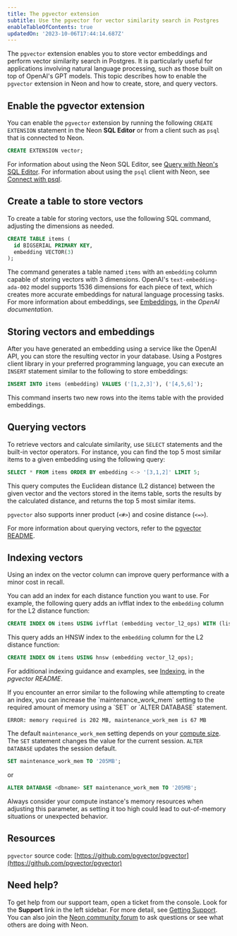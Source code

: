 ```yaml
---
title: The pgvector extension
subtitle: Use the pgvector for vector similarity search in Postgres
enableTableOfContents: true
updatedOn: '2023-10-06T17:44:14.687Z'
---
```


The `pgvector` extension enables you to store vector embeddings and perform vector similarity search in Postgres. It is particularly useful for applications involving natural language processing, such as those built on top of OpenAI's GPT models. This topic describes how to enable the `pgvector` extension in Neon and how to create, store, and query vectors.

## Enable the pgvector extension

You can enable the `pgvector` extension by running the following `CREATE EXTENSION` statement in the Neon **SQL Editor** or from a client such as `psql` that is connected to Neon.

```sql
CREATE EXTENSION vector;
```

For information about using the Neon SQL Editor, see [Query with Neon's SQL Editor](/docs/get-started-with-neon/query-with-neon-sql-editor). For information about using the `psql` client with Neon, see [Connect with psql](/docs/connect/query-with-psql-editor).

## Create a table to store vectors

To create a table for storing vectors, use the following SQL command, adjusting the dimensions as needed.

```sql
CREATE TABLE items (
  id BIGSERIAL PRIMARY KEY,
  embedding VECTOR(3)
);
```

The command generates a table named `items` with an `embedding` column capable of storing vectors with 3 dimensions. OpenAI's `text-embedding-ada-002` model supports 1536 dimensions for each piece of text, which creates more accurate embeddings for natural language processing tasks. For more information about embeddings, see [Embeddings](https://platform.openai.com/docs/guides/embeddings/what-are-embeddings), in the _OpenAI documentation_.

## Storing vectors and embeddings

After you have generated an embedding using a service like the OpenAI API, you can store the resulting vector in your database. Using a Postgres client library in your preferred programming language, you can execute an `INSERT` statement similar to the following to store embeddings:

```sql
INSERT INTO items (embedding) VALUES ('[1,2,3]'), ('[4,5,6]');
```

This command inserts two new rows into the items table with the provided embeddings.

## Querying vectors

To retrieve vectors and calculate similarity, use `SELECT` statements and the built-in vector operators. For instance, you can find the top 5 most similar items to a given embedding using the following query:

```sql
SELECT * FROM items ORDER BY embedding <-> '[3,1,2]' LIMIT 5;
```

This query computes the Euclidean distance (L2 distance) between the given vector and the vectors stored in the items table, sorts the results by the calculated distance, and returns the top 5 most similar items.

`pgvector` also supports inner product (`<#>`) and cosine distance (`<=>`).

For more information about querying vectors, refer to the [pgvector README](https://github.com/pgvector/pgvector).

## Indexing vectors

Using an index on the vector column can improve query performance with a minor cost in recall.

You can add an index for each distance function you want to use. For example, the following query adds an ivfflat index to the `embedding` column for the L2 distance function:

```sql
CREATE INDEX ON items USING ivfflat (embedding vector_l2_ops) WITH (lists = 100);
```

This query adds an HNSW index to the `embedding` column for the L2 distance function:

```sql
CREATE INDEX ON items USING hnsw (embedding vector_l2_ops);
```

For additional indexing guidance and examples, see [Indexing](https://github.com/pgvector/pgvector/tree/8bf360ed84bfdeba9caa19e9f193fd9ad8dd9e73#indexing), in the _pgvector README_.

<Admonition type="note">
If you encounter an error similar to the following while attempting to create an index, you can increase the `maintenance_work_mem` setting to the required amount of memory using a `SET` or `ALTER DATABASE` statement.

```text
ERROR: memory required is 202 MB, maintenance_work_mem is 67 MB
```

The default `maintenance_work_mem` setting depends on your [compute size](/docs/manage/endpoints#compute-size-and-autoscaling-configuration). The `SET` statement changes the value for the current session. `ALTER DATABASE` updates the session default.

```sql
SET maintenance_work_mem TO '205MB';
```

or

```sql
ALTER DATABASE <dbname> SET maintenance_work_mem TO '205MB';
```

Always consider your compute instance's memory resources when adjusting this parameter, as setting it too high could lead to out-of-memory situations or unexpected behavior.

</Admonition>

## Resources

`pgvector` source code: [https://github.com/pgvector/pgvector](https://github.com/pgvector/pgvector)

## Need help?

To get help from our support team, open a ticket from the console. Look for the **Support** link in the left sidebar. For more detail, see [Getting Support](/docs/introduction/support). You can also join the [Neon community forum](https://community.neon.tech/) to ask questions or see what others are doing with Neon.
